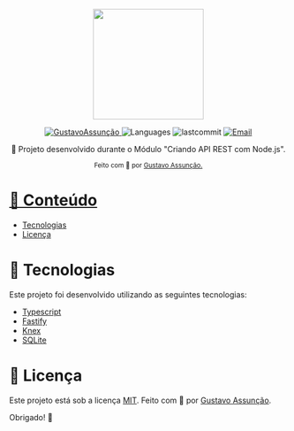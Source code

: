 <p align="center">
  <img src="https://cdn.worldvectorlogo.com/logos/nodejs-icon.svg" width="200"/> 
</p>

<p align="center">	
   <a href="https://www.linkedin.com/in/gustavo-gk/">
      <img alt="GustavoAssunção" src="https://img.shields.io/badge/-GustavoAssunção-5965e0?style=for-the-badge&logo=Linkedin&logoColor=white" />
   </a>
  <img alt="Languages" src="https://img.shields.io/github/languages/count/gustavogk/api-rest-nodejs?style=for-the-badge" />
  <img alt="lastcommit" src="https://img.shields.io/github/last-commit/gustavogk/api-rest-nodejs?style=for-the-badge" />
  <a href="mailto:seu-email@gmail.com">
   <img alt="Email" src="https://img.shields.io/badge/-GustavoAssunção-5965e0?style=for-the-badge&logo=gmail&logoColor=white" />
  </a>
</p>

<p align="center">
  👏  Projeto desenvolvido durante o Módulo "Criando API REST com Node.js".
</p>

<div align="center">
  <sub> Feito com 💖 por
    <a href="https://github.com/gustavogk"> Gustavo Assunção.
    <h1></h1>
  </sub>
</div>
  
# 📌 Conteúdo

* [Tecnologias](#rocket-tecnologias)  
* [Licença](#page_facing_up-licença)
  
# :rocket: Tecnologias
Este projeto foi desenvolvido utilizando as seguintes tecnologias:

* [Typescript](https://www.typescriptlang.org/)      
* [Fastify](https://www.fastify.io/)      
* [Knex](https://knexjs.org/)
* [SQLite](https://www.sqlite.org/index.html)
  
# :page_facing_up: Licença

Este projeto está sob a licença [MIT](./LICENSE).
Feito com 💖 por [Gustavo Assunção](https://www.linkedin.com/in/gustavo-gk/). 

Obrigado! 🌠
